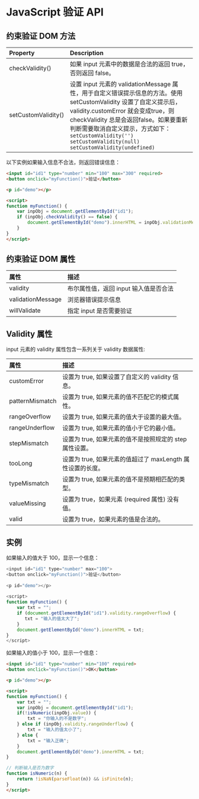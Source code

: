 # JavaScript 验证 API

## 约束验证 DOM 方法

| Property | Description |
| :------------  | :------------ |
| checkValidity() | 如果 input 元素中的数据是合法的返回 true，否则返回 false。 |
| setCustomValidity() | 设置 input 元素的 validationMessage 属性，用于自定义错误提示信息的方法。使用 setCustomValidity 设置了自定义提示后，validity.customError 就会变成true，则 checkValidity 总是会返回false。如果要重新判断需要取消自定义提示，方式如下：<br>`setCustomValidity('')`<br>`setCustomValidity(null)`<br>`setCustomValidity(undefined)`|

以下实例如果输入信息不合法，则返回错误信息：

<!--sec data-title="实例" data-filename="js_validation_check" ces-->
```html
<input id="id1" type="number" min="100" max="300" required>
<button onclick="myFunction()">验证</button>

<p id="demo"></p>

<script>
function myFunction() {
    var inpObj = document.getElementById("id1");
    if (inpObj.checkValidity() == false) {
        document.getElementById("demo").innerHTML = inpObj.validationMessage;
    }
}
</script>
```
<!--endsec-->

## 约束验证 DOM 属性

| 属性 | 描述 |
| :------------  | :------------ |
| validity | 布尔属性值，返回 input 输入值是否合法 |
| validationMessage | 浏览器错误提示信息 |
| willValidate | 指定 input 是否需要验证 |

## Validity 属性

input 元素的 validity 属性包含一系列关于 validity 数据属性: 

| 属性 | 描述 |
| :------------  | :------------ |
| customError | 设置为 true, 如果设置了自定义的 validity 信息。 |
| patternMismatch | 设置为 true,  如果元素的值不匹配它的模式属性。 |
| rangeOverflow | 设置为 true,  如果元素的值大于设置的最大值。 |
| rangeUnderflow | 设置为 true,  如果元素的值小于它的最小值。 |
| stepMismatch | 设置为 true, 如果元素的值不是按照规定的 step 属性设置。 |
| tooLong | 设置为 true, 如果元素的值超过了 maxLength 属性设置的长度。 |
| typeMismatch | 设置为 true, 如果元素的值不是预期相匹配的类型。 |
| valueMissing | 设置为 true，如果元素 (required 属性) 没有值。 |
| valid | 设置为 true，如果元素的值是合法的。 |
## 实例

如果输入的值大于 100，显示一个信息：

<!--sec data-title="实例" data-filename="js_validation_rangeOverflow" ces-->
```javascript
<input id="id1" type="number" max="100">
<button onclick="myFunction()">验证</button>
 
<p id="demo"></p>
 
<script>
function myFunction() {
    var txt = "";
    if (document.getElementById("id1").validity.rangeOverflow) {
       txt = "输入的值太大了";
    }
    document.getElementById("demo").innerHTML = txt;
}
</script>
```
<!--endsec-->


如果输入的值小于 100，显示一个信息：

<!--sec data-title="rangeUnderflow 属性" data-filename="js_validation_rangeUnderflow" ces-->
```html
<input id="id1" type="number" min="100" required>
<button onclick="myFunction()">OK</button>

<p id="demo"></p>

<script>
function myFunction() {
    var txt = "";
    var inpObj = document.getElementById("id1");
    if(!isNumeric(inpObj.value)) {
        txt = "你输入的不是数字";
    } else if (inpObj.validity.rangeUnderflow) {
        txt = "输入的值太小了";
    } else {
        txt = "输入正确";
    }
    document.getElementById("demo").innerHTML = txt;
}

// 判断输入是否为数字
function isNumeric(n) {
    return !isNaN(parseFloat(n)) && isFinite(n);
}
</script>

```
<!--endsec-->

